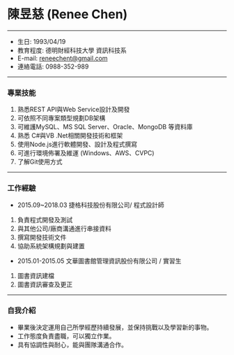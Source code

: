 # 陳昱慈 (Renee Chen)
* * *
+ 生日: 1993/04/19
+ 教育程度: 德明財經科技大學 資訊科技系
+ E-mail: reneechent@gmail.com
+ 連絡電話: 0988-352-989
* * *
### 專業技能
1. 熟悉REST API與Web Service設計及開發
2. 可依照不同專案類型規劃DB架構
3. 可維護MySQL、MS  SQL Server、Oracle、MongoDB 等資料庫
4. 熟悉 C#與VB .Net相關開發技術和框架
5. 使用Node.js進行軟體開發、設計及程式撰寫
6. 可進行環境佈署及維運 (Windows、AWS、CVPC)
7. 了解Git使用方式
* * *
### 工作經驗
+ 2015.09~2018.03 捷格科技股份有限公司/ 程式設計師
1. 負責程式開發及測試
2. 與其他公司/廠商溝通進行串接資料
3. 撰寫開發技術文件
4. 協助系統架構規劃與建置

+ 2015.01-2015.05 文華圖書館管理資訊股份有限公司 / 實習生
1. 圖書資訊建檔
2. 圖書資訊審查及更正
* * *
### 自我介紹
+ 畢業後決定運用自己所學經歷持續發展，並保持挑戰以及學習新的事物。
+ 工作態度負責盡職，可以獨立作業。
+ 具有協調性與耐心，能與團隊溝通合作。
